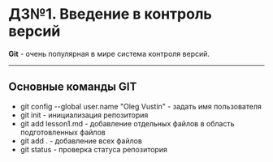 # ДЗ№1. Введение в контроль версий
**Git** - очень популярная в мире система контроля версий.
*** 
## Основные команды GIT
* git config --global user.name "Oleg Vustin" - задать имя пользователя
* git init - инициализация репозитория
* git add lesson1.md - добавление отдельных файлов в область подготовленных файлов
* git add . - добавление всех файлов
* git status - проверка статуса репозитория

